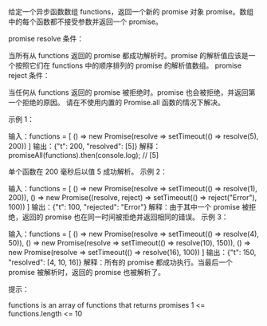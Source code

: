 给定一个异步函数数组 functions，返回一个新的 promise 对象 promise。数组中的每个函数都不接受参数并返回一个 promise。

promise resolve 条件：

当所有从 functions 返回的 promise 都成功解析时。promise 的解析值应该是一个按照它们在 functions 中的顺序排列的 promise 的解析值数组。
promise reject 条件：

当任何从 functions 返回的 promise 被拒绝时。promise 也会被拒绝，并返回第一个拒绝的原因。
请在不使用内置的 Promise.all 函数的情况下解决。

示例 1：

输入：functions = [
() => new Promise(resolve => setTimeout(() => resolve(5), 200))
]
输出：{"t": 200, "resolved": [5]}
解释：
promiseAll(functions).then(console.log); // [5]

单个函数在 200 毫秒后以值 5 成功解析。
示例 2：

输入：functions = [
() => new Promise(resolve => setTimeout(() => resolve(1), 200)),
() => new Promise((resolve, reject) => setTimeout(() => reject("Error"), 100))
]
输出：{"t": 100, "rejected": "Error"}
解释：由于其中一个 promise 被拒绝，返回的 promise 也在同一时间被拒绝并返回相同的错误。
示例 3：

输入：functions = [
() => new Promise(resolve => setTimeout(() => resolve(4), 50)),
() => new Promise(resolve => setTimeout(() => resolve(10), 150)),
() => new Promise(resolve => setTimeout(() => resolve(16), 100))
]
输出：{"t": 150, "resolved": [4, 10, 16]}
解释：所有的 promise 都成功执行。当最后一个 promise 被解析时，返回的 promise 也被解析了。

提示：

functions is an array of functions that returns promises
1 <= functions.length <= 10
